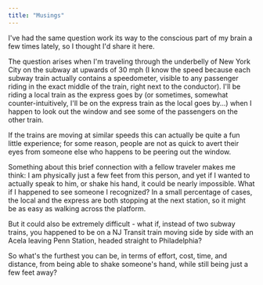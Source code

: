 ```yaml
---
title: "Musings"
---
```

I've had the same question work its way to the conscious part of my brain a
few times lately, so I thought I'd share it here.

  
The question arises when I'm traveling through the underbelly of New York City
on the subway at upwards of 30 mph (I know the speed because each subway train
actually contains a speedometer, visible to any passenger riding in the exact
middle of the train, right next to the conductor). I'll be riding a local
train as the express goes by (or sometimes, somewhat counter-intuitively, I'll
be on the express train as the local goes by...) when I happen to look out the
window and see some of the passengers on the other train.

  
If the trains are moving at similar speeds this can actually be quite a fun
little experience; for some reason, people are not as quick to avert their
eyes from someone else who happens to be peering out the window.

  
Something about this brief connection with a fellow traveler makes me think: I
am physically just a few feet from this person, and yet if I wanted to
actually speak to him, or shake his hand, it could be nearly impossible. What
if I happened to see someone I recognized? In a small percentage of cases, the
local and the express are both stopping at the next station, so it might be as
easy as walking across the platform.

  
But it could also be extremely difficult - what if, instead of two subway
trains, you happened to be on a NJ Transit train moving side by side with an
Acela leaving Penn Station, headed straight to Philadelphia?

  
So what's the furthest you can be, in terms of effort, cost, time, and
distance, from being able to shake someone's hand, while still being just a
few feet away?

